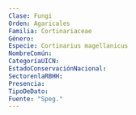 ```yaml
---
Clase: Fungi
Orden: Agaricales
Familia: Cortinariaceae
Género: 
Especie: Cortinarius magellanicus
NombreComún: 
CategoríaUICN: 
EstadoConservaciónNacional: 
SectorenlaRBHH: 
Presencia: 
TipoDeDato: 
Fuente: "Speg."
---
```

